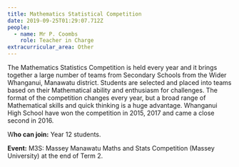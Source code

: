 ```yaml
---
title: Mathematics Statistical Competition
date: 2019-09-25T01:29:07.712Z
people:
  - name: Mr P. Coombs
    role: Teacher in Charge
extracurricular_area: Other
---
```

The Mathematics Statistics Competition is held every year and it brings together a large number of teams from Secondary Schools from the Wider Whanganui, Manawatu district. Students are selected and placed into teams based on their Mathematical ability and enthusiasm for challenges. The format of the competition changes every year, but a broad range of Mathematical skills and quick thinking is a huge advantage. Whanganui High School have won the competition in 2015, 2017 and came a close second in 2016.

W**ho can join:** Year 12 students.

**Event:** M3S: Massey Manawatu Maths and Stats Competition (Massey University) at the end of Term 2.
